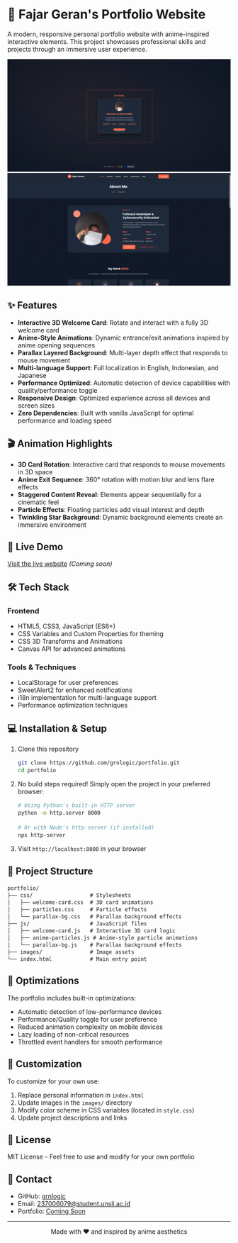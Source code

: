 # 🌟 Fajar Geran's Portfolio Website

A modern, responsive personal portfolio website with anime-inspired interactive elements. This project showcases professional skills and projects through an immersive user experience.

![Portfolio Preview](/images/Screenshot%20from%202025-05-14%2000-29-21.png)
![Portfolio Preview](/images/Screenshot%20from%202025-05-14%2000-29-29.png)

## ✨ Features

- **Interactive 3D Welcome Card**: Rotate and interact with a fully 3D welcome card
- **Anime-Style Animations**: Dynamic entrance/exit animations inspired by anime opening sequences
- **Parallax Layered Background**: Multi-layer depth effect that responds to mouse movement
- **Multi-language Support**: Full localization in English, Indonesian, and Japanese
- **Performance Optimized**: Automatic detection of device capabilities with quality/performance toggle
- **Responsive Design**: Optimized experience across all devices and screen sizes
- **Zero Dependencies**: Built with vanilla JavaScript for optimal performance and loading speed

## 🎬 Animation Highlights

- **3D Card Rotation**: Interactive card that responds to mouse movements in 3D space
- **Anime Exit Sequence**: 360° rotation with motion blur and lens flare effects
- **Staggered Content Reveal**: Elements appear sequentially for a cinematic feel
- **Particle Effects**: Floating particles add visual interest and depth
- **Twinkling Star Background**: Dynamic background elements create an immersive environment

## 🚀 Live Demo

[Visit the live website](#) _(Coming soon)_

## 🛠️ Tech Stack

### Frontend

- HTML5, CSS3, JavaScript (ES6+)
- CSS Variables and Custom Properties for theming
- CSS 3D Transforms and Animations
- Canvas API for advanced animations

### Tools & Techniques

- LocalStorage for user preferences
- SweetAlert2 for enhanced notifications
- i18n implementation for multi-language support
- Performance optimization techniques

## 💻 Installation & Setup

1. Clone this repository

   ```bash
   git clone https://github.com/grnlogic/portfolio.git
   cd portfolio
   ```

2. No build steps required! Simply open the project in your preferred browser:

   ```bash
   # Using Python's built-in HTTP server
   python -m http.server 8000

   # Or with Node's http-server (if installed)
   npx http-server
   ```

3. Visit `http://localhost:8000` in your browser

## 🧠 Project Structure

```
portfolio/
├── css/                  # Stylesheets
│   ├── welcome-card.css  # 3D card animations
│   ├── particles.css     # Particle effects
│   └── parallax-bg.css   # Parallax background effects
├── js/                   # JavaScript files
│   ├── welcome-card.js   # Interactive 3D card logic
│   ├── anime-particles.js # Anime-style particle animations
│   └── parallax-bg.js    # Parallax background effects
├── images/               # Image assets
└── index.html            # Main entry point
```

## 📱 Optimizations

The portfolio includes built-in optimizations:

- Automatic detection of low-performance devices
- Performance/Quality toggle for user preference
- Reduced animation complexity on mobile devices
- Lazy loading of non-critical resources
- Throttled event handlers for smooth performance

## 🔧 Customization

To customize for your own use:

1. Replace personal information in `index.html`
2. Update images in the `images/` directory
3. Modify color scheme in CSS variables (located in `style.css`)
4. Update project descriptions and links

## 📝 License

MIT License - Feel free to use and modify for your own portfolio

## 🔗 Contact

- GitHub: [grnlogic](https://github.com/grnlogic)
- Email: 237006079@student.unsil.ac.id
- Portfolio: [Coming Soon](#)

---

<p align="center">Made with ❤️ and inspired by anime aesthetics</p>
